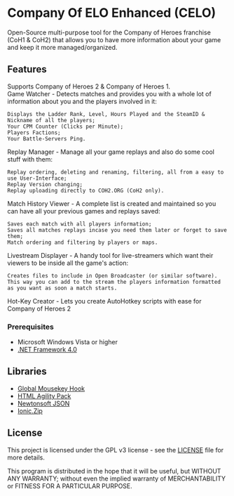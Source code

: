 # Company Of ELO Enhanced (CELO)

Open-Source multi-purpose tool for the Company of Heroes franchise (CoH1 & CoH2) that allows you to have more information about your game and keep it more managed/organized.

## Features

Supports Company of Heroes 2 & Company of Heroes 1.  
Game Watcher - Detects matches and provides you with a whole lot of information about you and the players involved in it:

    Displays the Ladder Rank, Level, Hours Played and the SteamID & Nickname of all the players;
    Your CPM Counter (Clicks per Minute);
    Players Factions;
    Your Battle-Servers Ping.

Replay Manager - Manage all your game replays and also do some cool stuff with them:

    Replay ordering, deleting and renaming, filtering, all from a easy to use User-Interface;
    Replay Version changing;
    Replay uploading directly to COH2.ORG (CoH2 only).


Match History Viewer - A complete list is created and maintained so you can have all your previous games and replays saved:

    Saves each match with all players information;
    Saves all matches replays incase you need them later or forget to save them;
    Match ordering and filtering by players or maps.


Livestream Displayer - A handy tool for live-streamers which want their viewers to be inside all the game's action:

    Creates files to include in Open Broadcaster (or similar software). 
    This way you can add to the stream the players information formatted as you want as soon a match starts.

Hot-Key Creator - Lets you create AutoHotkey scripts with ease for Company of Heroes 2


### Prerequisites

* Microsoft Windows Vista or higher
* [.NET Framework 4.0](https://www.microsoft.com/en-US/download/details.aspx?id=17851)

## Libraries

* [Global Mousekey Hook](https://github.com/gmamaladze/globalmousekeyhook)
* [HTML Agility Pack](http://html-agility-pack.net)
* [Newtonsoft JSON](https://www.newtonsoft.com/json)
* [Ionic.Zip](https://dotnetzip.codeplex.com)

## License

This project is licensed under the GPL v3 license - see the [LICENSE](LICENSE) file for more details.

This program is distributed in the hope that it will be useful,
but WITHOUT ANY WARRANTY; without even the implied warranty of
MERCHANTABILITY or FITNESS FOR A PARTICULAR PURPOSE.

